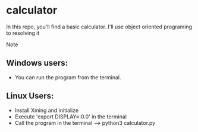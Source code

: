 # calculator
In this repo, you'll find a basic calculator. I'll use object oriented programing to resolving it

Note
## Windows users:
- You can run the program from the terminal.

## Linux Users:
- Install Xming and initialize
- Execute 'export DISPLAY=:0.0' in the terminal
- Call the program in the terminal --> python3 calculator.py

